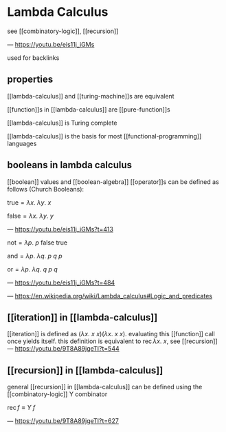 # Lambda Calculus

see [[combinatory-logic]], [[recursion]]

&mdash; <https://youtu.be/eis11j_iGMs>

used for backlinks

## properties

[[lambda-calculus]] and [[turing-machine]]s are equivalent

[[function]]s in [[lambda-calculus]] are [[pure-function]]s

[[lambda-calculus]] is Turing complete

[[lambda-calculus]] is the basis for most [[functional-programming]] languages

## booleans in lambda calculus

[[boolean]] values and [[boolean-algebra]] [[operator]]s can be defined as follows (Church Booleans):

$\text{true} = \lambda x.\ \lambda y.\ x$

$\text{false} = \lambda x.\ \lambda y.\ y$

&mdash; <https://youtu.be/eis11j_iGMs?t=413>

$\text{not} = \lambda p.\ p\ \text{false}\ \text{true}$

$\text{and} = \lambda p.\ \lambda q.\ p\ q\ p$

$\text{or} = \lambda p.\ \lambda q.\ q\ p\ q$

&mdash; <https://youtu.be/eis11j_iGMs?t=484>

&mdash; <https://en.wikipedia.org/wiki/Lambda_calculus#Logic_and_predicates>

## [[iteration]] in [[lambda-calculus]]

[[iteration]] is defined as $(\lambda x.\ x\ x) (\lambda x.\ x\ x)$. evaluating this [[function]] call once yields itself. this definition is equivalent to $\operatorname{rec} \lambda x.\ x$, see [[recursion]] &mdash; <https://youtu.be/9T8A89jgeTI?t=544>

## [[recursion]] in [[lambda-calculus]]

general [[recursion]] in [[lambda-calculus]] can be defined using the [[combinatory-logic]] Y combinator

$\operatorname{rec} f \equiv Y\ f$

&mdash; <https://youtu.be/9T8A89jgeTI?t=627>
